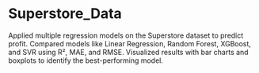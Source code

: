 # Superstore_Data
Applied multiple regression models on the Superstore dataset to predict profit. Compared models like Linear Regression, Random Forest, XGBoost, and SVR using R², MAE, and RMSE. Visualized results with bar charts and boxplots to identify the best-performing model.
